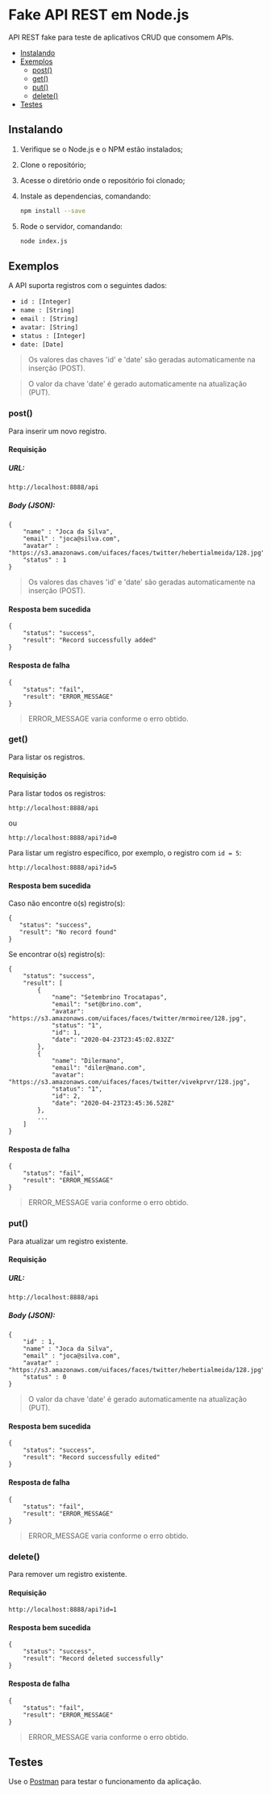 # Fake API REST em Node.js

API REST fake para teste de aplicativos CRUD que consomem APIs.

* [Instalando](#instalando)
* [Exemplos](#exemplos)
    * [post()](#post)
    * [get()](#get)
    * [put()](#put)
    * [delete()](#delete)
* [Testes](#delete)

## Instalando

1. Verifique se o Node.js e o NPM estão instalados;
2. Clone o repositório;
3. Acesse o diretório onde o repositório foi clonado;
4. Instale as dependencias, comandando:

    ```sh 
    npm install --save
    ```
5. Rode o servidor, comandando:
 
    ```sh
    node index.js
    ```

## Exemplos

A API suporta registros com o seguintes dados:

- `id : [Integer]`
- `name : [String]`
- `email : [String]`
- `avatar: [String]`
- `status : [Integer]`
- `date: [Date]`

> Os valores das chaves 'id' e 'date' são geradas automaticamente na inserção (POST).

> O valor da chave 'date' é gerado automaticamente na atualização (PUT).

### post()

Para inserir um novo registro.

#### Requisição
##### URL:
```
http://localhost:8888/api
```
##### Body (JSON):
```
{
	"name" : "Joca da Silva",
	"email" : "joca@silva.com",
	"avatar" : "https://s3.amazonaws.com/uifaces/faces/twitter/hebertialmeida/128.jpg",
	"status" : 1
}
```

> Os valores das chaves 'id' e 'date' são geradas automaticamente na inserção (POST).

#### Resposta bem sucedida

```
{
    "status": "success",
    "result": "Record successfully added"
} 
```
#### Resposta de falha

```
{
    "status": "fail",
    "result": "ERROR_MESSAGE"
} 
```
> ERROR_MESSAGE varia conforme o erro obtido.
 
### get()
 Para listar os registros.
 
 #### Requisição
 
 Para listar todos os registros:
 
```
http://localhost:8888/api
```
ou
```
http://localhost:8888/api?id=0
```

Para listar um registro específico, por exemplo, o registro com `id = 5`:

```
http://localhost:8888/api?id=5
```
 
 #### Resposta bem sucedida
 Caso não encontre o(s) registro(s):
```
{
   "status": "success",
   "result": "No record found"
} 
``` 
Se encontrar o(s) registro(s):
```
{
    "status": "success",
    "result": [
        {
            "name": "Setembrino Trocatapas",
            "email": "set@brino.com",
            "avatar": "https://s3.amazonaws.com/uifaces/faces/twitter/mrmoiree/128.jpg",
            "status": "1",
            "id": 1,
            "date": "2020-04-23T23:45:02.832Z"
        },
        {
            "name": "Dilermano",
            "email": "diler@mano.com",
            "avatar": "https://s3.amazonaws.com/uifaces/faces/twitter/vivekprvr/128.jpg",
            "status": "1",
            "id": 2,
            "date": "2020-04-23T23:45:36.528Z"
        },
        ...
    ]
}
```
#### Resposta de falha

```
{
    "status": "fail",
    "result": "ERROR_MESSAGE"
} 
```
> ERROR_MESSAGE varia conforme o erro obtido.

### put()
Para atualizar um registro existente.
#### Requisição
##### URL:
```
http://localhost:8888/api
```
##### Body (JSON):
```
{
	"id" : 1,
	"name" : "Joca da Silva",
	"email" : "joca@silva.com",
	"avatar" : "https://s3.amazonaws.com/uifaces/faces/twitter/hebertialmeida/128.jpg",
	"status" : 0
}
```

> O valor da chave 'date' é gerado automaticamente na atualização (PUT).

#### Resposta bem sucedida
```
{
    "status": "success",
    "result": "Record successfully edited"
}
```
#### Resposta de falha

```
{
    "status": "fail",
    "result": "ERROR_MESSAGE"
} 
```
> ERROR_MESSAGE varia conforme o erro obtido.

### delete()
Para remover um registro existente.
#### Requisição
`http://localhost:8888/api?id=1`
#### Resposta bem sucedida

```
{
    "status": "success",
    "result": "Record deleted successfully"
}
```
#### Resposta de falha

```
{
    "status": "fail",
    "result": "ERROR_MESSAGE"
} 
```
> ERROR_MESSAGE varia conforme o erro obtido.

## Testes
Use o [Postman](https://www.postman.com/downloads/) para testar o funcionamento da aplicação.
